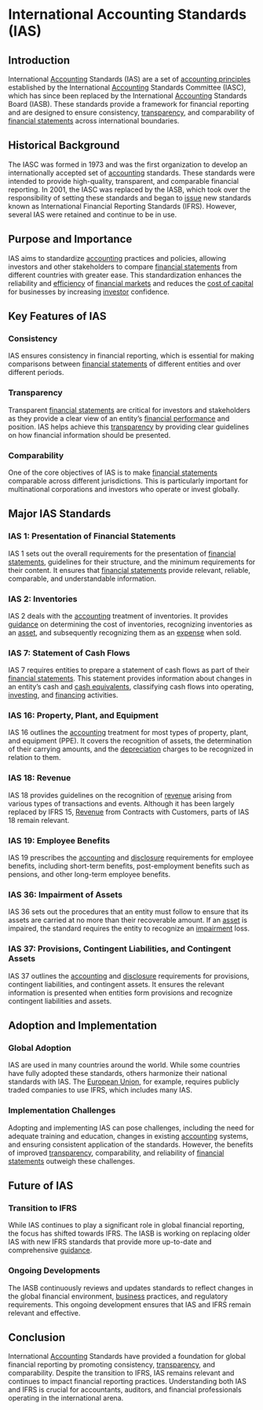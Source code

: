 # International Accounting Standards (IAS)

## Introduction

International [Accounting](../a/accounting.md) Standards (IAS) are a set of [accounting principles](../a/accounting_principles.md) established by the International [Accounting](../a/accounting.md) Standards Committee (IASC), which has since been replaced by the International [Accounting](../a/accounting.md) Standards Board (IASB). These standards provide a framework for financial reporting and are designed to ensure consistency, [transparency](../t/transparency.md), and comparability of [financial statements](../f/financial_statements.md) across international boundaries.

## Historical Background

The IASC was formed in 1973 and was the first organization to develop an internationally accepted set of [accounting](../a/accounting.md) standards. These standards were intended to provide high-quality, transparent, and comparable financial reporting. In 2001, the IASC was replaced by the IASB, which took over the responsibility of setting these standards and began to [issue](../i/issue.md) new standards known as International Financial Reporting Standards (IFRS). However, several IAS were retained and continue to be in use.

## Purpose and Importance

IAS aims to standardize [accounting](../a/accounting.md) practices and policies, allowing investors and other stakeholders to compare [financial statements](../f/financial_statements.md) from different countries with greater ease. This standardization enhances the reliability and [efficiency](../e/efficiency.md) of [financial markets](../f/financial_market.md) and reduces the [cost of capital](../c/cost_of_capital.md) for businesses by increasing [investor](../i/investor.md) confidence.

## Key Features of IAS

### Consistency

IAS ensures consistency in financial reporting, which is essential for making comparisons between [financial statements](../f/financial_statements.md) of different entities and over different periods.

### Transparency

Transparent [financial statements](../f/financial_statements.md) are critical for investors and stakeholders as they provide a clear view of an entity’s [financial performance](../f/financial_performance.md) and position. IAS helps achieve this [transparency](../t/transparency.md) by providing clear guidelines on how financial information should be presented.

### Comparability

One of the core objectives of IAS is to make [financial statements](../f/financial_statements.md) comparable across different jurisdictions. This is particularly important for multinational corporations and investors who operate or invest globally.

## Major IAS Standards

### IAS 1: Presentation of Financial Statements

IAS 1 sets out the overall requirements for the presentation of [financial statements](../f/financial_statements.md), guidelines for their structure, and the minimum requirements for their content. It ensures that [financial statements](../f/financial_statements.md) provide relevant, reliable, comparable, and understandable information.

### IAS 2: Inventories

IAS 2 deals with the [accounting](../a/accounting.md) treatment of inventories. It provides [guidance](../g/guidance.md) on determining the cost of inventories, recognizing inventories as an [asset](../a/asset.md), and subsequently recognizing them as an [expense](../e/expense.md) when sold.

### IAS 7: Statement of Cash Flows

IAS 7 requires entities to prepare a statement of cash flows as part of their [financial statements](../f/financial_statements.md). This statement provides information about changes in an entity’s cash and [cash equivalents](../c/cash_equivalents.md), classifying cash flows into operating, [investing](../i/investing.md), and [financing](../f/financing.md) activities.

### IAS 16: Property, Plant, and Equipment

IAS 16 outlines the [accounting](../a/accounting.md) treatment for most types of property, plant, and equipment (PPE). It covers the recognition of assets, the determination of their carrying amounts, and the [depreciation](../d/depreciation.md) charges to be recognized in relation to them.

### IAS 18: Revenue

IAS 18 provides guidelines on the recognition of [revenue](../r/revenue.md) arising from various types of transactions and events. Although it has been largely replaced by IFRS 15, [Revenue](../r/revenue.md) from Contracts with Customers, parts of IAS 18 remain relevant.

### IAS 19: Employee Benefits

IAS 19 prescribes the [accounting](../a/accounting.md) and [disclosure](../d/disclosure.md) requirements for employee benefits, including short-term benefits, post-employment benefits such as pensions, and other long-term employee benefits.

### IAS 36: Impairment of Assets

IAS 36 sets out the procedures that an entity must follow to ensure that its assets are carried at no more than their recoverable amount. If an [asset](../a/asset.md) is impaired, the standard requires the entity to recognize an [impairment](../i/impairment.md) loss.

### IAS 37: Provisions, Contingent Liabilities, and Contingent Assets

IAS 37 outlines the [accounting](../a/accounting.md) and [disclosure](../d/disclosure.md) requirements for provisions, contingent liabilities, and contingent assets. It ensures the relevant information is presented when entities form provisions and recognize contingent liabilities and assets.

## Adoption and Implementation

### Global Adoption

IAS are used in many countries around the world. While some countries have fully adopted these standards, others harmonize their national standards with IAS. The [European Union](../e/european_union_(eu).md), for example, requires publicly traded companies to use IFRS, which includes many IAS.

### Implementation Challenges

Adopting and implementing IAS can pose challenges, including the need for adequate training and education, changes in existing [accounting](../a/accounting.md) systems, and ensuring consistent application of the standards. However, the benefits of improved [transparency](../t/transparency.md), comparability, and reliability of [financial statements](../f/financial_statements.md) outweigh these challenges.

## Future of IAS

### Transition to IFRS

While IAS continues to play a significant role in global financial reporting, the focus has shifted towards IFRS. The IASB is working on replacing older IAS with new IFRS standards that provide more up-to-date and comprehensive [guidance](../g/guidance.md).

### Ongoing Developments

The IASB continuously reviews and updates standards to reflect changes in the global financial environment, [business](../b/business.md) practices, and regulatory requirements. This ongoing development ensures that IAS and IFRS remain relevant and effective.

## Conclusion

International [Accounting](../a/accounting.md) Standards have provided a foundation for global financial reporting by promoting consistency, [transparency](../t/transparency.md), and comparability. Despite the transition to IFRS, IAS remains relevant and continues to impact financial reporting practices. Understanding both IAS and IFRS is crucial for accountants, auditors, and financial professionals operating in the international arena.